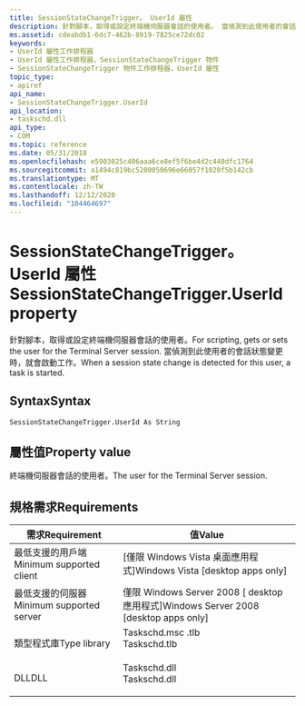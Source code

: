 ```yaml
---
title: SessionStateChangeTrigger。 UserId 屬性
description: 針對腳本，取得或設定終端機伺服器會話的使用者。 當偵測到此使用者的會話狀態變更時，就會啟動工作。
ms.assetid: cdeabdb1-6dc7-462b-8919-7825ce72dc02
keywords:
- UserId 屬性工作排程器
- UserId 屬性工作排程器，SessionStateChangeTrigger 物件
- SessionStateChangeTrigger 物件工作排程器，UserId 屬性
topic_type:
- apiref
api_name:
- SessionStateChangeTrigger.UserId
api_location:
- taskschd.dll
api_type:
- COM
ms.topic: reference
ms.date: 05/31/2018
ms.openlocfilehash: e5903025c406aaa6ce8ef5f6be4d2c440dfc1764
ms.sourcegitcommit: a1494c819bc5200050696e66057f1020f5b142cb
ms.translationtype: MT
ms.contentlocale: zh-TW
ms.lasthandoff: 12/12/2020
ms.locfileid: "104464697"
---
```

# <a name="sessionstatechangetriggeruserid-property"></a><span data-ttu-id="ed8fd-107">SessionStateChangeTrigger。 UserId 屬性</span><span class="sxs-lookup"><span data-stu-id="ed8fd-107">SessionStateChangeTrigger.UserId property</span></span>

<span data-ttu-id="ed8fd-108">針對腳本，取得或設定終端機伺服器會話的使用者。</span><span class="sxs-lookup"><span data-stu-id="ed8fd-108">For scripting, gets or sets the user for the Terminal Server session.</span></span> <span data-ttu-id="ed8fd-109">當偵測到此使用者的會話狀態變更時，就會啟動工作。</span><span class="sxs-lookup"><span data-stu-id="ed8fd-109">When a session state change is detected for this user, a task is started.</span></span>

## <a name="syntax"></a><span data-ttu-id="ed8fd-110">Syntax</span><span class="sxs-lookup"><span data-stu-id="ed8fd-110">Syntax</span></span>


```VB
SessionStateChangeTrigger.UserId As String
```



## <a name="property-value"></a><span data-ttu-id="ed8fd-111">屬性值</span><span class="sxs-lookup"><span data-stu-id="ed8fd-111">Property value</span></span>

<span data-ttu-id="ed8fd-112">終端機伺服器會話的使用者。</span><span class="sxs-lookup"><span data-stu-id="ed8fd-112">The user for the Terminal Server session.</span></span>

## <a name="requirements"></a><span data-ttu-id="ed8fd-113">規格需求</span><span class="sxs-lookup"><span data-stu-id="ed8fd-113">Requirements</span></span>



| <span data-ttu-id="ed8fd-114">需求</span><span class="sxs-lookup"><span data-stu-id="ed8fd-114">Requirement</span></span> | <span data-ttu-id="ed8fd-115">值</span><span class="sxs-lookup"><span data-stu-id="ed8fd-115">Value</span></span> |
|-------------------------------------|-----------------------------------------------------------------------------------------|
| <span data-ttu-id="ed8fd-116">最低支援的用戶端</span><span class="sxs-lookup"><span data-stu-id="ed8fd-116">Minimum supported client</span></span><br/> | <span data-ttu-id="ed8fd-117">\[僅限 Windows Vista 桌面應用程式\]</span><span class="sxs-lookup"><span data-stu-id="ed8fd-117">Windows Vista \[desktop apps only\]</span></span><br/>                                          |
| <span data-ttu-id="ed8fd-118">最低支援的伺服器</span><span class="sxs-lookup"><span data-stu-id="ed8fd-118">Minimum supported server</span></span><br/> | <span data-ttu-id="ed8fd-119">僅限 Windows Server 2008 \[ desktop 應用程式\]</span><span class="sxs-lookup"><span data-stu-id="ed8fd-119">Windows Server 2008 \[desktop apps only\]</span></span><br/>                                    |
| <span data-ttu-id="ed8fd-120">類型程式庫</span><span class="sxs-lookup"><span data-stu-id="ed8fd-120">Type library</span></span><br/>             | <dl> <span data-ttu-id="ed8fd-121"><dt>Taskschd.msc .tlb</dt></span><span class="sxs-lookup"><span data-stu-id="ed8fd-121"><dt>Taskschd.tlb</dt></span></span> </dl> |
| <span data-ttu-id="ed8fd-122">DLL</span><span class="sxs-lookup"><span data-stu-id="ed8fd-122">DLL</span></span><br/>                      | <dl> <span data-ttu-id="ed8fd-123"><dt>Taskschd.dll</dt></span><span class="sxs-lookup"><span data-stu-id="ed8fd-123"><dt>Taskschd.dll</dt></span></span> </dl> |



 

 





